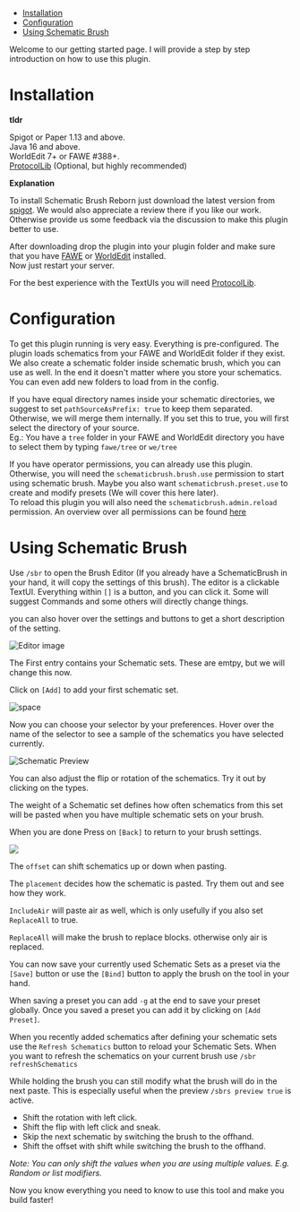 * [Installation](#installation)
* [Configuration](#configuration)
* [Using Schematic Brush](#using-schematic-brush)

Welcome to our getting started page. I will provide a step by step introduction on how to use this plugin.

# Installation

**tldr**

Spigot or Paper 1.13 and above.  
Java 16 and above.  
WorldEdit 7+ or FAWE #388+.  
[ProtocolLib](https://www.spigotmc.org/resources/1997/) (Optional, but highly recommended)

**Explanation**

To install Schematic Brush Reborn just download the latest version from [spigot](https://www.spigotmc.org/resources/79441/). We would also appreciate a review there if you like our work.
Otherwise provide us some feedback via the discussion to make this plugin better to use.

After downloading drop the plugin into your plugin folder and make sure that you have [FAWE](https://intellectualsites.github.io/download/fawe.html) or [WorldEdit](https://dev.bukkit.org/projects/worldedit/files/) installed.  
Now just restart your server.

For the best experience with the TextUIs you will need [ProtocolLib](https://www.spigotmc.org/resources/1997/).

# Configuration

To get this plugin running is very easy. Everything is pre-configured. The plugin loads schematics from your FAWE and WorldEdit folder if they exist. We also create a schematic folder inside schematic brush, which you can use as well. In the end it doesn't matter where you store your schematics. You can even add new folders to load from in the config.

If you have equal directory names inside your schematic directories, we suggest to set `pathSourceAsPrefix: true` to keep them separated. Otherwise, we will merge them internally. If you set this to true, you will first select the directory of your source.  
Eg.: You have a `tree` folder in your FAWE and WorldEdit directory you have to select them by typing `fawe/tree`
or `we/tree`

If you have operator permissions, you can already use this plugin. Otherwise, you will need the `schematicbrush.brush.use` permission to start using schematic brush. Maybe you also want `schematicbrush.preset.use` to create and modify
presets (We will cover this here later).  
To reload this plugin you will also need the `schematicbrush.admin.reload` permission. An overview over all permissions
can be found [here](Commands)

# Using Schematic Brush

Use `/sbr` to open the Brush Editor (If you already have a SchematicBrush in your hand, it will copy the settings of
this brush). The editor is a clickable TextUI. Everything within `[]` is a button, and you can click it. Some will
suggest Commands and some others will directly change things.

you can also hover over the settings and buttons to get a short description of the setting.

![Editor image](https://imgur.com/u18yXEC.png)

The First entry contains your Schematic sets. These are emtpy, but we will change this now.

Click on `[Add]` to add your first schematic set.

![space](https://imgur.com/iCUl4iD.png)

Now you can choose your selector by your preferences. Hover over the name of the selector to see a sample of the
schematics you have selected currently.

![Schematic Preview](https://imgur.com/uhaR2VI.png)

You can also adjust the flip or rotation of the schematics. Try it out by clicking on the types.

The weight of a Schematic set defines how often schematics from this set will be pasted when you have multiple schematic
sets on your brush.

When you are done Press on `[Back]` to return to your brush settings.

![](https://imgur.com/rNMtrDF.png)

The `offset` can shift schematics up or down when pasting.

The `placement` decides how the schematic is pasted. Try them out and see how they work.

`IncludeAir` will paste air as well, which is only usefully if you also set `ReplaceAll` to true.

`ReplaceAll` will make the brush to replace blocks. otherwise only air is replaced.

You can now save your currently used Schematic Sets as a preset via the `[Save]` button or use the `[Bind]` button to apply the
brush on the tool in your hand.

When saving a preset you can add `-g` at the end to save your preset globally. Once you saved a preset you can add it by
clicking on `[Add Preset]`.

When you recently added schematics after defining your schematic sets use the `Refresh Schematics` button to reload your
Schematic Sets. When you want to refresh the schematics on your current brush use `/sbr refreshSchematics`

While holding the brush you can still modify what the brush will do in the next paste. This is especially useful when
the preview `/sbrs preview true` is active.
- Shift the rotation with left click.
- Shift the flip with left click and sneak.
- Skip the next schematic by switching the brush to the offhand.
- Shift the offset with shift while switching the brush to the offhand.

_Note: You can only shift the values when you are using multiple values. E.g. Random or list modifiers._

Now you know everything you need to know to use this tool and make you build faster!
